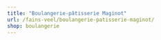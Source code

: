 ```yaml
---
title: "Boulangerie-pâtisserie Maginot"
url: /fains-veel/boulangerie-patisserie-maginot/
shop: boulangerie
---
```

